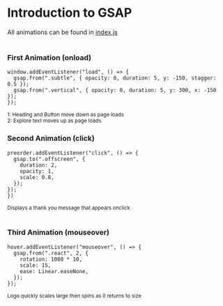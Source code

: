 
# Introduction to GSAP

All animations can be found in [index.js](https://github.com/dbills777/Bills_GSAP/blob/master/js/index.jsindex.js)<br><br>

### First Animation (onload)



```
window.addEventListener("load", () => {
  gsap.from(".subtle", { opacity: 0, duration: 5, y: -150, stagger: 0.5 });
  gsap.from(".vertical", { opacity: 0, duration: 5, y: 300, x: -150 });
});
```
<sup>1: Heading and Button move down as page loads</sup> <br>
<sup>2: Explore text moves up as page loads</sup>


### Second Animation (click)

```
preorder.addEventListener("click", () => {
  gsap.to(".offscreen", {
    duration: 2,
    opacity: 1,
    scale: 0.8,
  });
});
})
```
<sup>Displays a thank you message that appears onclick</sup>
<br><br>

### Third Animation (mouseover)

```
hover.addEventListener("mouseover", () => {
  gsap.from(".react", 2, {
    rotation: 1080 * 10,
    scale: 15,
    ease: Linear.easeNone,
  });
});
```
<sup>Logo quickly scales large then spins as it returns to size</sup>


